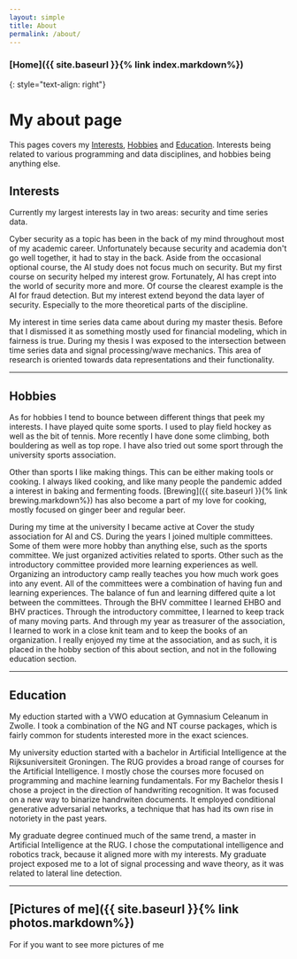 ```yaml
---
layout: simple
title: About
permalink: /about/
---
```


### [Home]({{ site.baseurl }}{% link index.markdown%})
{: style="text-align: right"}

# My about page

This pages covers my [Interests](#interests), [Hobbies](#hobbies) and [Education](#education). Interests being related to various programming and data disciplines, and hobbies being anything else.

## Interests

Currently my largest interests lay in two areas: security and time series data.

Cyber security as a topic has been in the back of my mind throughout most of my academic career. Unfortunately because security and academia don't go well together, it had to stay in the back. Aside from the occasional optional course, the AI study does not focus much on security. But my first course on security helped my interest grow. Fortunately, AI has crept into the world of security more and more. Of course the clearest example is the AI for fraud detection. But my interest extend beyond the data layer of security. Especially to the more theoretical parts of the discipline.

My interest in time series data came about during my master thesis. Before that I dismissed it as something mostly used for financial modeling, which in fairness is true. During my thesis I was exposed to the intersection between time series data and signal processing/wave mechanics. This area of research is oriented towards data representations and their functionality.

___
## Hobbies

As for hobbies I tend to bounce between different things that peek my interests. I have played quite some sports. I used to play field hockey as well as the bit of tennis. More recently I have done some climbing, both bouldering as well as top rope. I have also tried out some sport through the university sports association.

Other than sports I like making things. This can be either making tools or cooking. I always liked cooking, and like many people the pandemic added a interest in baking and fermenting foods. [Brewing]({{ site.baseurl }}{% link brewing.markdown%}) has also become a part of my love for cooking, mostly focused on ginger beer and regular beer.

During my time at the university I became active at Cover the study association for AI and CS. During the years I joined multiple committees. Some of them were more hobby than anything else, such as the sports committee. We just organized activities related to sports. Other such as the introductory committee provided more learning experiences as well. Organizing an introductory camp really teaches you how much work goes into any event. All of the committees were a combination of having fun and learning experiences. The balance of fun and learning differed quite a lot between the committees. Through the BHV committee I learned EHBO and BHV practices. Through the introductory committee, I learned to keep track of many moving parts. And through my year as treasurer of the association, I learned to work in a close knit team and to keep the books of an organization. I really enjoyed my time at the association, and as such, it is placed in the hobby section of this about section, and not in the following education section.

___
## Education

My eduction started with a VWO education at Gymnasium Celeanum in Zwolle. I took a combination of the NG and NT course packages, which is fairly common for students interested more in the exact sciences.

My university eduction started with a bachelor in Artificial Intelligence at the Rijksuniversiteit Groningen. The RUG provides a broad range of courses for the Artificial Intelligence. I mostly chose the courses more focused on programming and machine learning fundamentals. For my Bachelor thesis I chose a project in the direction of handwriting recognition. It was focused on a new way to binarize handrwiten documents. It employed conditional generative adversarial networks, a technique that has had its own rise in notoriety in the past years.

My graduate degree continued much of the same trend, a master in Artificial Intelligence at the RUG. I chose the computational intelligence and robotics track, because it aligned more with my interests. My graduate project exposed me to a lot of signal processing and wave theory, as it was related to lateral line detection.

___
## [Pictures of me]({{ site.baseurl }}{% link photos.markdown%})
For if you want to see more pictures of me
